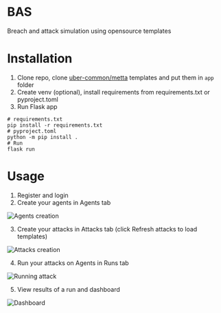 # BAS
Breach and attack simulation using opensource templates

# Installation
1. Clone repo, clone [uber-common/metta](github.com/uber-common/metta) templates and put them in `app` folder
2. Create venv (optional), install requirements from requirements.txt or pyproject.toml
3. Run Flask app
```
# requirements.txt
pip install -r requirements.txt
# pyproject.toml
python -m pip install .
# Run
flask run
```

# Usage
1. Register and login
2. Create your agents in Agents tab

![Agents creation](https://github.com/user-attachments/assets/c9c4b1a1-3fb8-4bcf-85f1-6ccd48a7bcee)

3. Create your attacks in Attacks tab (click Refresh attacks to load templates)

![Attacks creation](https://github.com/user-attachments/assets/08f48b6f-37d8-4de7-9762-853c2aff52ea)

4. Run your attacks on Agents in Runs tab

![Running attack](https://github.com/user-attachments/assets/14cd00e2-e8de-423e-9f6c-729b6d15107c)

5. View results of a run and dashboard

![Dashboard](https://github.com/user-attachments/assets/2a81c30a-1249-4f2d-bb95-1eccd0bc31fd)
